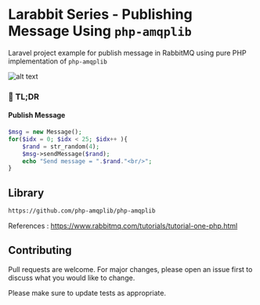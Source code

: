 # Larabbit Series - Publishing Message Using `php-amqplib`

Laravel project example for publish message in RabbitMQ using pure PHP implementation of `php-amqplib` 

![alt text](https://laravel.com/assets/img/components/logo-laravel.svg)

### :rocket: TL;DR

#### Publish Message

```php
$msg = new Message();
for($idx = 0; $idx < 25; $idx++ ){
    $rand = str_random(4);
    $msg->sendMessage($rand);
    echo "Send message = ".$rand."<br/>";
}
``` 


## Library
```bash
https://github.com/php-amqplib/php-amqplib
```
References :
https://www.rabbitmq.com/tutorials/tutorial-one-php.html

## Contributing
Pull requests are welcome. For major changes, please open an issue first to discuss what you would like to change.

Please make sure to update tests as appropriate.
